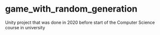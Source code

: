 # game_with_random_generation
Unity project that was done in 2020 before start of the Computer Science course in university
